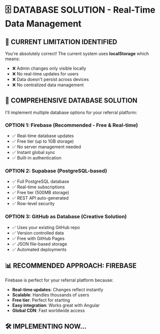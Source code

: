 # 🗄️ DATABASE SOLUTION - Real-Time Data Management

## 🚨 CURRENT LIMITATION IDENTIFIED

You're absolutely correct! The current system uses **localStorage** which means:
- ❌ Admin changes only visible locally
- ❌ No real-time updates for users
- ❌ Data doesn't persist across devices
- ❌ No centralized data management

## 🚀 COMPREHENSIVE DATABASE SOLUTION

I'll implement multiple database options for your referral platform:

### **OPTION 1: Firebase (Recommended - Free & Real-time)**
- ✅ Real-time database updates
- ✅ Free tier (up to 1GB storage)
- ✅ No server management needed
- ✅ Instant global sync
- ✅ Built-in authentication

### **OPTION 2: Supabase (PostgreSQL-based)**
- ✅ Full PostgreSQL database
- ✅ Real-time subscriptions
- ✅ Free tier (500MB storage)
- ✅ REST API auto-generated
- ✅ Row-level security

### **OPTION 3: GitHub as Database (Creative Solution)**
- ✅ Uses your existing GitHub repo
- ✅ Version controlled data
- ✅ Free with GitHub Pages
- ✅ JSON file-based storage
- ✅ Automated deployments

## 📊 RECOMMENDED APPROACH: FIREBASE

Firebase is perfect for your referral platform because:
- **Real-time updates**: Changes reflect instantly
- **Scalable**: Handles thousands of users
- **Free tier**: Perfect for starting
- **Easy integration**: Works great with Angular
- **Global CDN**: Fast worldwide access

## 🛠️ IMPLEMENTING NOW...
